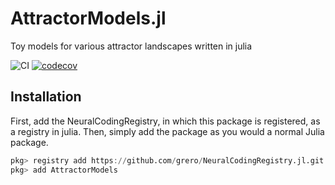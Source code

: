 # AttractorModels.jl
Toy models for various attractor landscapes written in julia

![CI](https://github.com/grero/AttractorModels.jl/actions/workflows/ci.yml/badge.svg)
[![codecov](https://codecov.io/gh/grero/AttractorModels.jl/branch/master/graph/badge.svg?token=71vAhb76D6)](https://codecov.io/gh/grero/AttractorModels.jl)

## Installation

First, add the NeuralCodingRegistry, in which this package is registered, as a registry in julia. Then, simply add the package as you would a normal Julia package.

```julia
pkg> registry add https://github.com/grero/NeuralCodingRegistry.jl.git
pkg> add AttractorModels

```
